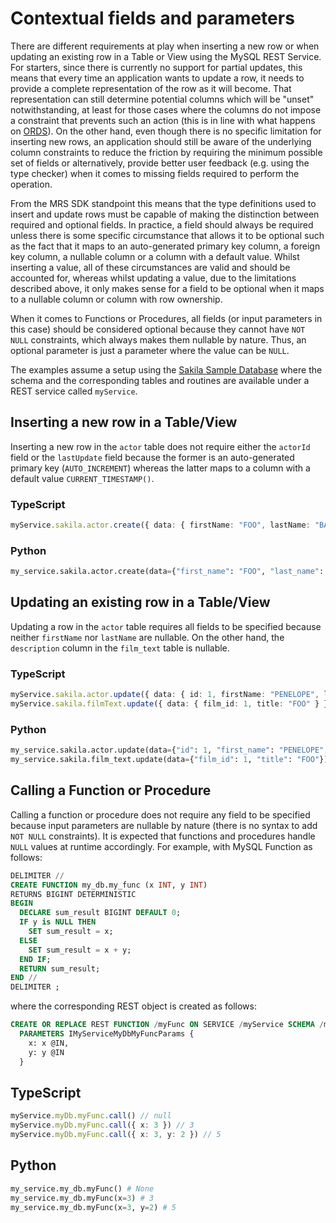 <!-- Copyright (c) 2022, 2024, Oracle and/or its affiliates.

This program is free software; you can redistribute it and/or modify
it under the terms of the GNU General Public License, version 2.0,
as published by the Free Software Foundation.

This program is designed to work with certain software (including
but not limited to OpenSSL) that is licensed under separate terms, as
designated in a particular file or component or in included license
documentation.  The authors of MySQL hereby grant you an additional
permission to link the program and your derivative works with the
separately licensed software that they have either included with
the program or referenced in the documentation.

This program is distributed in the hope that it will be useful,  but
WITHOUT ANY WARRANTY; without even the implied warranty of
MERCHANTABILITY or FITNESS FOR A PARTICULAR PURPOSE.  See
the GNU General Public License, version 2.0, for more details.

You should have received a copy of the GNU General Public License
along with this program; if not, write to the Free Software Foundation, Inc.,
51 Franklin St, Fifth Floor, Boston, MA 02110-1301 USA -->

# Contextual fields and parameters

There are different requirements at play when inserting a new row or when updating an existing row in a Table or View using the MySQL REST Service. For starters, since there is currently no support for partial updates, this means that every time an application wants to update a row, it needs to provide a complete representation of the row as it will become. That representation can still determine potential columns which will be "unset" notwithstanding, at least for those cases where the columns do not impose a constraint that prevents such an action (this is in line with what happens on [ORDS](https://docs.oracle.com/en/database/oracle/oracle-rest-data-services/24.2/orddg/developing-REST-applications.html#GUID-A323AA4F-32BE-47B7-9CC2-C0F4C8F4DFBE)). On the other hand, even though there is no specific limitation for inserting new rows, an application should still be aware of the underlying column constraints to reduce the friction by requiring the minimum possible set of fields or alternatively, provide better user feedback (e.g. using the type checker) when it comes to missing fields required to perform the operation.

From the MRS SDK standpoint this means that the type definitions used to insert and update rows must be capable of making the distinction between required and optional fields. In practice, a field should always be required unless there is some specific circumstance that allows it to be optional such as the fact that it maps to an auto-generated primary key column, a foreign key column, a nullable column or a column with a default value. Whilst inserting a value, all of these circumstances are valid and should be accounted for, whereas whilst updating a value, due to the limitations described above, it only makes sense for a field to be optional when it maps to a nullable column or column with row ownership.

When it comes to Functions or Procedures, all fields (or input parameters in this case) should be considered optional because they cannot have `NOT NULL` constraints, which always makes them nullable by nature. Thus, an optional parameter is just a parameter where the value can be `NULL`.

The examples assume a setup using the [Sakila Sample Database](https://dev.mysql.com/doc/sakila/en/) where the schema and the corresponding tables and routines are available under a REST service called `myService`.

## Inserting a new row in a Table/View

Inserting a new row in the `actor` table does not require either the `actorId` field or the `lastUpdate` field because the former is an auto-generated primary key (`AUTO_INCREMENT`) whereas the latter maps to a column with a default value `CURRENT_TIMESTAMP()`.

### TypeScript

```TypeScript
myService.sakila.actor.create({ data: { firstName: "FOO", lastName: "BAR" } })
```

### Python

```py
my_service.sakila.actor.create(data={"first_name": "FOO", "last_name": "BAR"})
```

## Updating an existing row in a Table/View

Updating a row in the `actor` table requires all fields to be specified because neither `firstName` nor `lastName` are nullable. On the other hand, the `description` column in the `film_text` table is nullable.

### TypeScript

```TypeScript
myService.sakila.actor.update({ data: { id: 1, firstName: "PENELOPE", lastName: "CRUZ" } }) // Property 'lastUpdate' is missing in type '{ actorId: number; lastName: string; firstName: string; }' but required in type 'IUpdateMyServiceSakilaActor'.
myService.sakila.filmText.update({ data: { film_id: 1, title: "FOO" } })
```

### Python

```py
my_service.sakila.actor.update(data={"id": 1, "first_name": "PENELOPE", "last_name": "CRUZ"}) # Missing key "last_update" for TypedDict "IUpdateMyServiceSakilaActor"
my_service.sakila.film_text.update(data={"film_id": 1, "title": "FOO"})
```

## Calling a Function or Procedure

Calling a function or procedure does not require any field to be specified because input parameters are nullable by nature (there is no syntax to add `NOT NULL` constraints). It is expected that functions and procedures handle `NULL` values at runtime accordingly. For example, with MySQL Function as follows:

```sql
DELIMITER //
CREATE FUNCTION my_db.my_func (x INT, y INT)
RETURNS BIGINT DETERMINISTIC
BEGIN
  DECLARE sum_result BIGINT DEFAULT 0;
  IF y is NULL THEN
    SET sum_result = x;
  ELSE
    SET sum_result = x + y;
  END IF;
  RETURN sum_result;
END //
DELIMITER ;
```

where the corresponding REST object is created as follows:

```sql
CREATE OR REPLACE REST FUNCTION /myFunc ON SERVICE /myService SCHEMA /myDb AS my_db.my_func
  PARAMETERS IMyServiceMyDbMyFuncParams {
    x: x @IN,
    y: y @IN
  }
```

## TypeScript

```TypeScript
myService.myDb.myFunc.call() // null
myService.myDb.myFunc.call({ x: 3 }) // 3
myService.myDb.myFunc.call({ x: 3, y: 2 }) // 5
```

## Python

```py
my_service.my_db.myFunc() # None
my_service.my_db.myFunc(x=3) # 3
my_service.my_db.myFunc(x=3, y=2) # 5
```
